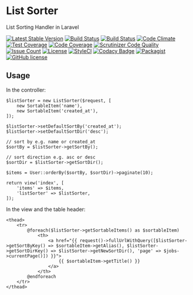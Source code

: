 # List Sorter
List Sorting Handler in Laravel

[![Latest Stable Version](https://poser.pugx.org/list-sorter/list-sorter/v/stable)](https://packagist.org/packages/list-sorter/list-sorter)
[![Build Status](https://travis-ci.org/iranianpep/list-sorter.svg?branch=master)](https://travis-ci.org/iranianpep/list-sorter)
[![Build Status](https://scrutinizer-ci.com/g/iranianpep/list-sorter/badges/build.png?b=master)](https://scrutinizer-ci.com/g/iranianpep/list-sorter/build-status/master)
[![Code Climate](https://codeclimate.com/github/iranianpep/list-sorter/badges/gpa.svg)](https://codeclimate.com/github/iranianpep/list-sorter)
[![Test Coverage](https://codeclimate.com/github/iranianpep/list-sorter/badges/coverage.svg)](https://codeclimate.com/github/iranianpep/list-sorter/coverage)
[![Code Coverage](https://scrutinizer-ci.com/g/iranianpep/list-sorter/badges/coverage.png?b=master)](https://scrutinizer-ci.com/g/iranianpep/list-sorter/?branch=master)
[![Scrutinizer Code Quality](https://scrutinizer-ci.com/g/iranianpep/list-sorter/badges/quality-score.png?b=master)](https://scrutinizer-ci.com/g/iranianpep/list-sorter/?branch=master)
[![Issue Count](https://codeclimate.com/github/iranianpep/list-sorter/badges/issue_count.svg)](https://codeclimate.com/github/iranianpep/list-sorter)
[![License](https://poser.pugx.org/list-sorter/list-sorter/license)](https://packagist.org/packages/list-sorter/list-sorter)
[![StyleCI](https://styleci.io/repos/105158982/shield?branch=master)](https://styleci.io/repos/105158982)
[![Codacy Badge](https://api.codacy.com/project/badge/Grade/f6798ce3c00e4de083d89f289b6c9285)](https://www.codacy.com/app/iranianpep/list-sorter?utm_source=github.com&amp;utm_medium=referral&amp;utm_content=iranianpep/list-sorter&amp;utm_campaign=Badge_Grade)
[![Packagist](https://img.shields.io/packagist/dt/list-sorter/list-sorter.svg)](https://packagist.org/packages/list-sorter/list-sorter)
[![GitHub license](https://img.shields.io/badge/license-MIT-blue.svg)](https://raw.githubusercontent.com/iranianpep/list-sorter/master/LICENSE)

## Usage
In the controller:
```
$listSorter = new ListSorter($request, [
    new SortableItem('name'),
    new SortableItem('created_at'),
]);

$listSorter->setDefaultSortBy('created_at');
$listSorter->setDefaultSortDir('desc');

// sort by e.g. name or created_at
$sortBy = $listSorter->getSortBy();

// sort direction e.g. asc or desc
$sortDir = $listSorter->getSortDir();

$items = User::orderBy($sortBy, $sortDir)->paginate(10);

return view('index', [
    'items' => $items,
    'listSorter' => $listSorter,
]);
```

In the view and the table header:
```
<thead>
    <tr>
        @foreach($listSorter->getSortableItems() as $sortableItem)
            <th>
                <a href="{{ request()->fullUrlWithQuery([$listSorter->getSortByKey() => $sortableItem->getAlias(), $listSorter->getSortDirKey() => $listSorter->getNewSortDir(), 'page' => $jobs->currentPage()]) }}">
                    {{ $sortableItem->getTitle() }}
                </a>
            </th>
        @endforeach
    </tr>
</thead>
```
